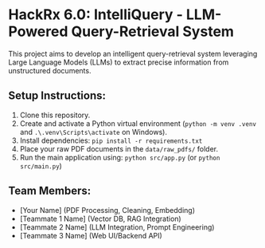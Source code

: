 # HackRx 6.0: IntelliQuery - LLM-Powered Query-Retrieval System

This project aims to develop an intelligent query-retrieval system leveraging Large Language Models (LLMs) to extract precise information from unstructured documents.

## Setup Instructions:

1.  Clone this repository.
2.  Create and activate a Python virtual environment (`python -m venv .venv` and `.\.venv\Scripts\activate` on Windows).
3.  Install dependencies: `pip install -r requirements.txt`
4.  Place your raw PDF documents in the `data/raw_pdfs/` folder.
5.  Run the main application using: `python src/app.py` (or `python src/main.py`)

## Team Members:
- [Your Name] (PDF Processing, Cleaning, Embedding)
- [Teammate 1 Name] (Vector DB, RAG Integration)
- [Teammate 2 Name] (LLM Integration, Prompt Engineering)
- [Teammate 3 Name] (Web UI/Backend API)